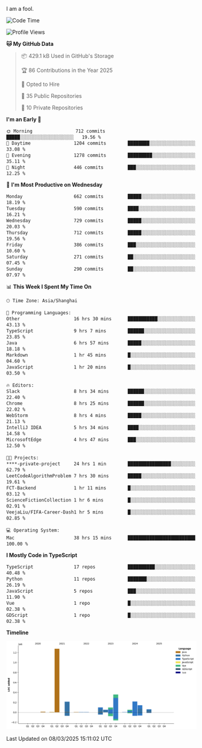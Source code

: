I am a fool.

<!--START_SECTION:waka-->
![Code Time](http://img.shields.io/badge/Code%20Time-2%2C690%20hrs%2055%20mins-blue)

![Profile Views](http://img.shields.io/badge/Profile%20Views-2-blue)

**🐱 My GitHub Data** 

> 📦 429.1 kB Used in GitHub's Storage 
 > 
> 🏆 86 Contributions in the Year 2025
 > 
> 💼 Opted to Hire
 > 
> 📜 35 Public Repositories 
 > 
> 🔑 10 Private Repositories 
 > 
**I'm an Early 🐤** 

```text
🌞 Morning                712 commits         █████░░░░░░░░░░░░░░░░░░░░   19.56 % 
🌆 Daytime                1204 commits        ████████░░░░░░░░░░░░░░░░░   33.08 % 
🌃 Evening                1278 commits        █████████░░░░░░░░░░░░░░░░   35.11 % 
🌙 Night                  446 commits         ███░░░░░░░░░░░░░░░░░░░░░░   12.25 % 
```
📅 **I'm Most Productive on Wednesday** 

```text
Monday                   662 commits         █████░░░░░░░░░░░░░░░░░░░░   18.19 % 
Tuesday                  590 commits         ████░░░░░░░░░░░░░░░░░░░░░   16.21 % 
Wednesday                729 commits         █████░░░░░░░░░░░░░░░░░░░░   20.03 % 
Thursday                 712 commits         █████░░░░░░░░░░░░░░░░░░░░   19.56 % 
Friday                   386 commits         ███░░░░░░░░░░░░░░░░░░░░░░   10.60 % 
Saturday                 271 commits         ██░░░░░░░░░░░░░░░░░░░░░░░   07.45 % 
Sunday                   290 commits         ██░░░░░░░░░░░░░░░░░░░░░░░   07.97 % 
```


📊 **This Week I Spent My Time On** 

```text
🕑︎ Time Zone: Asia/Shanghai

💬 Programming Languages: 
Other                    16 hrs 30 mins      ███████████░░░░░░░░░░░░░░   43.13 % 
TypeScript               9 hrs 7 mins        ██████░░░░░░░░░░░░░░░░░░░   23.85 % 
Java                     6 hrs 57 mins       █████░░░░░░░░░░░░░░░░░░░░   18.18 % 
Markdown                 1 hr 45 mins        █░░░░░░░░░░░░░░░░░░░░░░░░   04.60 % 
JavaScript               1 hr 20 mins        █░░░░░░░░░░░░░░░░░░░░░░░░   03.50 % 

🔥 Editors: 
Slack                    8 hrs 34 mins       ██████░░░░░░░░░░░░░░░░░░░   22.40 % 
Chrome                   8 hrs 25 mins       ██████░░░░░░░░░░░░░░░░░░░   22.02 % 
WebStorm                 8 hrs 4 mins        █████░░░░░░░░░░░░░░░░░░░░   21.13 % 
IntelliJ IDEA            5 hrs 34 mins       ████░░░░░░░░░░░░░░░░░░░░░   14.58 % 
MicrosoftEdge            4 hrs 47 mins       ███░░░░░░░░░░░░░░░░░░░░░░   12.50 % 

🐱‍💻 Projects: 
****-private-project     24 hrs 1 min        ████████████████░░░░░░░░░   62.79 % 
LeetCodeAlgorithmProblem 7 hrs 30 mins       █████░░░░░░░░░░░░░░░░░░░░   19.61 % 
FCT-Backend              1 hr 11 mins        █░░░░░░░░░░░░░░░░░░░░░░░░   03.12 % 
ScienceFictionCollection 1 hr 6 mins         █░░░░░░░░░░░░░░░░░░░░░░░░   02.91 % 
VeejaLiu/FIFA-Career-Dash1 hr 5 mins         █░░░░░░░░░░░░░░░░░░░░░░░░   02.85 % 

💻 Operating System: 
Mac                      38 hrs 15 mins      █████████████████████████   100.00 % 
```

**I Mostly Code in TypeScript** 

```text
TypeScript               17 repos            ██████████░░░░░░░░░░░░░░░   40.48 % 
Python                   11 repos            ███████░░░░░░░░░░░░░░░░░░   26.19 % 
JavaScript               5 repos             ███░░░░░░░░░░░░░░░░░░░░░░   11.90 % 
Vue                      1 repo              █░░░░░░░░░░░░░░░░░░░░░░░░   02.38 % 
GDScript                 1 repo              █░░░░░░░░░░░░░░░░░░░░░░░░   02.38 % 
```



**Timeline**

![Lines of Code chart](https://raw.githubusercontent.com/VeejaLiu/VeejaLiu/master/assets/bar_graph.png)


 Last Updated on 08/03/2025 15:11:02 UTC
<!--END_SECTION:waka-->

